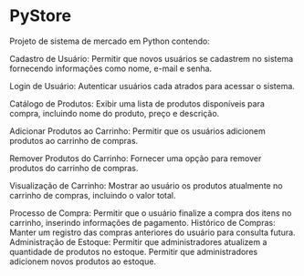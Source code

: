 # PyStore
Projeto de sistema de mercado em Python contendo:

Cadastro de Usuário:
  Permitir que novos usuários se cadastrem no sistema fornecendo informações como nome, e-mail e senha.
  
Login de Usuário:
  Autenticar usuários cada 
  atrados para acessar o sistema. 
  
Catálogo de Produtos: 
  Exibir uma lista de produtos disponíveis para compra, incluindo nome do produto, preço e descrição. 
  
Adicionar Produtos ao Carrinho: 
  Permitir que os usuários adicionem produtos ao carrinho de compras. 
  
Remover Produtos do Carrinho: 
  Fornecer uma opção para remover produtos do carrinho de compras. 
  
Visualização de Carrinho: 
  Mostrar ao usuário os produtos atualmente no carrinho de compras, incluindo o valor total. 
  
Processo de Compra: 
  Permitir que o usuário finalize a compra dos itens no carrinho, inserindo informações de pagamento. 
Histórico de Compras: 
  Manter um registro das compras anteriores do usuário para consulta futura. 
Administração de Estoque: 
  Permitir que administradores atualizem a quantidade de produtos no estoque. 
  Permitir que administradores adicionem novos produtos ao estoque.
